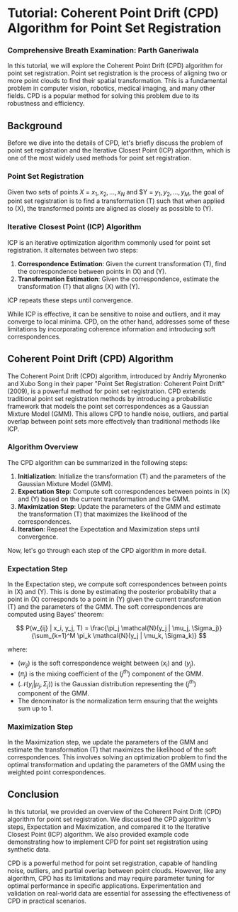 
# Tutorial: Coherent Point Drift (CPD) Algorithm for Point Set Registration  
### Comprehensive Breath Examination: Parth Ganeriwala  
In this tutorial, we will explore the Coherent Point Drift (CPD) algorithm for point set registration. Point set registration is the process of aligning two or more point clouds to find their spatial transformation. This is a fundamental problem in computer vision, robotics, medical imaging, and many other fields. CPD is a popular method for solving this problem due to its robustness and efficiency.  
  
## Background  
  
Before we dive into the details of CPD, let's briefly discuss the problem of point set registration and the Iterative Closest Point (ICP) algorithm, which is one of the most widely used methods for point set registration.  
  
### Point Set Registration  
  
Given two sets of points $X$ = ${x_1, x_2, ..., x_N}$ and $Y = ${y_1, y_2, ..., y_M}$, the goal of point set registration is to find a transformation \(T\) such that when applied to \(X\), the transformed points are aligned as closely as possible to \(Y\).  
  
### Iterative Closest Point (ICP) Algorithm  
  
ICP is an iterative optimization algorithm commonly used for point set registration. It alternates between two steps:  
  
1. **Correspondence Estimation**: Given the current transformation \(T\), find the correspondence between points in \(X\) and \(Y\).  
2. **Transformation Estimation**: Given the correspondence, estimate the transformation \(T\) that aligns \(X\) with \(Y\).  
  
ICP repeats these steps until convergence.  
  
While ICP is effective, it can be sensitive to noise and outliers, and it may converge to local minima. CPD, on the other hand, addresses some of these limitations by incorporating coherence information and introducing soft correspondences.  
  
## Coherent Point Drift (CPD) Algorithm  
  
The Coherent Point Drift (CPD) algorithm, introduced by Andriy Myronenko and Xubo Song in their paper "Point Set Registration: Coherent Point Drift" (2009), is a powerful method for point set registration. CPD extends traditional point set registration methods by introducing a probabilistic framework that models the point set correspondences as a Gaussian Mixture Model (GMM). This allows CPD to handle noise, outliers, and partial overlap between point sets more effectively than traditional methods like ICP.  
  
### Algorithm Overview  
  
The CPD algorithm can be summarized in the following steps:  
  
1. **Initialization**: Initialize the transformation \(T\) and the parameters of the Gaussian Mixture Model (GMM).  
2. **Expectation Step**: Compute soft correspondences between points in \(X\) and \(Y\) based on the current transformation and the GMM.  
3. **Maximization Step**: Update the parameters of the GMM and estimate the transformation \(T\) that maximizes the likelihood of the correspondences.  
4. **Iteration**: Repeat the Expectation and Maximization steps until convergence.  
  
Now, let's go through each step of the CPD algorithm in more detail.  
  
### Expectation Step  
  
In the Expectation step, we compute soft correspondences between points in \(X\) and \(Y\). This is done by estimating the posterior probability that a point in \(X\) corresponds to a point in \(Y\) given the current transformation \(T\) and the parameters of the GMM. The soft correspondences are computed using Bayes' theorem:  
  
$$
P(w_{ij} | x_i, y_j, T) = \frac{\pi_j \mathcal{N}(y_j | \mu_j, \Sigma_j)}{\sum_{k=1}^M \pi_k \mathcal{N}(y_j | \mu_k, \Sigma_k)}  
$$
  
where:  
- $(w_{ij})$ is the soft correspondence weight between $(x_i)$ and $(y_j)$.  
- $(\pi_j)$ is the mixing coefficient of the $(j^{th})$ component of the GMM.  
- $(\mathcal{N}(y_j | \mu_j, \Sigma_j))$ is the Gaussian distribution representing the $(j^{th})$ component of the GMM.  
- The denominator is the normalization term ensuring that the weights sum up to 1.  
  
### Maximization Step  
  
In the Maximization step, we update the parameters of the GMM and estimate the transformation \(T\) that maximizes the likelihood of the soft correspondences. This involves solving an optimization problem to find the optimal transformation and updating the parameters of the GMM using the weighted point correspondences.
  
## Conclusion  
  
In this tutorial, we provided an overview of the Coherent Point Drift (CPD) algorithm for point set registration. We discussed the CPD algorithm's steps, Expectation and Maximization, and compared it to the Iterative Closest Point (ICP) algorithm. We also provided example code demonstrating how to implement CPD for point set registration using synthetic data.  
  
CPD is a powerful method for point set registration, capable of handling noise, outliers, and partial overlap between point clouds. However, like any algorithm, CPD has its limitations and may require parameter tuning for optimal performance in specific applications. Experimentation and validation on real-world data are essential for assessing the effectiveness of CPD in practical scenarios.